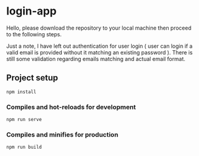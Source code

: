 # login-app

Hello, please download the repository to your local machine then proceed to the following steps.

Just a note, I have left out authentication for user login ( user can login if a valid email is provided without it matching an existing password ). There is still some validation regarding emails matching and actual email format.

## Project setup

```
npm install
```

### Compiles and hot-reloads for development

```
npm run serve
```

### Compiles and minifies for production

```
npm run build
```

